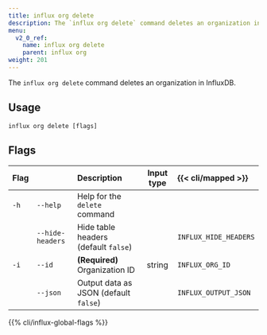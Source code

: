 ```yaml
---
title: influx org delete
description: The `influx org delete` command deletes an organization in InfluxDB.
menu:
  v2_0_ref:
    name: influx org delete
    parent: influx org
weight: 201
---
```


The `influx org delete` command deletes an organization in InfluxDB.

## Usage
```
influx org delete [flags]
```

## Flags
| Flag |                  | Description                           | Input type  | {{< cli/mapped >}}    |
|:---- |:---              |:-----------                           |:----------: |:------------------    |
| `-h` | `--help`         | Help for the `delete` command         |             |                       |
|      | `--hide-headers` | Hide table headers (default `false`)  |             | `INFLUX_HIDE_HEADERS` |
| `-i` | `--id`           | **(Required)** Organization ID        | string      | `INFLUX_ORG_ID`       |
|      | `--json`         | Output data as JSON (default `false`) |             | `INFLUX_OUTPUT_JSON`  |

{{% cli/influx-global-flags %}}

